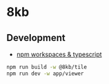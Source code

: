 # 8kb

## Development
+ [npm workspaces & typescript](https://daveiscoding.hashnode.dev/nodejs-typescript-monorepo-via-npm-workspaces)

``` bash
npm run build -w @8kb/tile
npm run dev -w app/viewer
```
